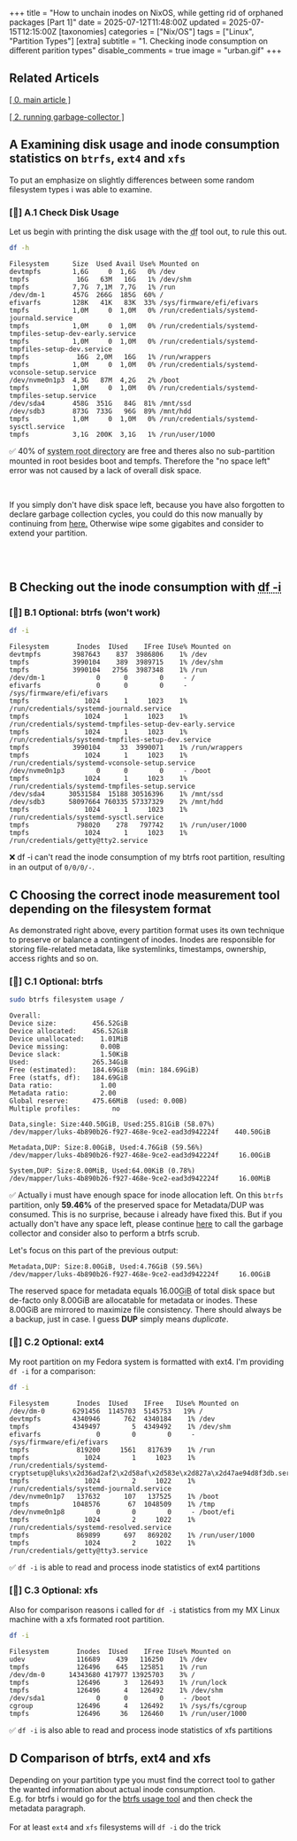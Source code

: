 +++
title = "How to unchain inodes on NixOS, while getting rid of orphaned packages [Part 1]"
date = 2025-07-12T11:48:00Z
updated =  2025-07-15T12:15:00Z
[taxonomies]
categories = ["Nix/OS"]
tags = ["Linux", "Partition Types"]
[extra]
subtitle = "1. Checking inode consumption on different parition types"
disable_comments = true
image = "urban.gif"
+++
## Related Articels

<a href="/posts/degarbage_nixos" class="btn btn_info" width="100%">[ 0. main article ]</a>

<a href="/posts/nixos-garbage-collector" class="btn btn_success">[ 2. running garbage-collector ]</a>
## A Examining disk usage and inode consumption statistics on `btrfs`, `ext4` and `xfs` 

To put an emphasize on slightly differences between some random filesystem types i was able to examine.

### [🧩] A.1 Check Disk Usage
Let us begin with printing the disk usage with the <abbr title="disk free">df</abbr> tool out, to rule this out.
```sh
df -h
```
```
Filesystem      Size  Used Avail Use% Mounted on
devtmpfs        1,6G     0  1,6G   0% /dev
tmpfs            16G   63M   16G   1% /dev/shm
tmpfs           7,7G  7,1M  7,7G   1% /run
/dev/dm-1       457G  266G  185G  60% /
efivarfs        128K   41K   83K  33% /sys/firmware/efi/efivars
tmpfs           1,0M     0  1,0M   0% /run/credentials/systemd-journald.service
tmpfs           1,0M     0  1,0M   0% /run/credentials/systemd-tmpfiles-setup-dev-early.service
tmpfs           1,0M     0  1,0M   0% /run/credentials/systemd-tmpfiles-setup-dev.service
tmpfs            16G  2,0M   16G   1% /run/wrappers
tmpfs           1,0M     0  1,0M   0% /run/credentials/systemd-vconsole-setup.service
/dev/nvme0n1p3  4,3G   87M  4,2G   2% /boot
tmpfs           1,0M     0  1,0M   0% /run/credentials/systemd-tmpfiles-setup.service
/dev/sda4       458G  351G   84G  81% /mnt/ssd
/dev/sdb3       873G  733G   96G  89% /mnt/hdd
tmpfs           1,0M     0  1,0M   0% /run/credentials/systemd-sysctl.service
tmpfs           3,1G  200K  3,1G   1% /run/user/1000
```

<p class="notice_success">✅ 40% of <abbr title="the line where / is in the row of 'Mounted on'">system root directory</abbr> are free and theres also no sub-partition mounted in root besides boot and tempfs. Therefore the "no space left" error was not caused by a lack of overall disk space.</p>

<br>
<p class="notice">If you simply don't have disk space left, because you have also forgotten to declare garbage collection cycles, you could do this now manually by continuing from <a href="">here.</a> Otherwise wipe some gigabites and consider to extend your partition.</p>
<br><br>

## B Checking out the inode consumption with <abbr title="disk free -inodes">df -i</abbr>

### [🧩] B.1 Optional: btrfs (won't work)
```sh
df -i
```

```
Filesystem       Inodes  IUsed    IFree IUse% Mounted on
devtmpfs        3987643    837  3986806    1% /dev
tmpfs           3990104    389  3989715    1% /dev/shm
tmpfs           3990104   2756  3987348    1% /run
/dev/dm-1             0      0        0     - /
efivarfs              0      0        0     - /sys/firmware/efi/efivars
tmpfs              1024      1     1023    1% /run/credentials/systemd-journald.service
tmpfs              1024      1     1023    1% /run/credentials/systemd-tmpfiles-setup-dev-early.service
tmpfs              1024      1     1023    1% /run/credentials/systemd-tmpfiles-setup-dev.service
tmpfs           3990104     33  3990071    1% /run/wrappers
tmpfs              1024      1     1023    1% /run/credentials/systemd-vconsole-setup.service
/dev/nvme0n1p3        0      0        0     - /boot
tmpfs              1024      1     1023    1% /run/credentials/systemd-tmpfiles-setup.service
/dev/sda4      30531584  15188 30516396    1% /mnt/ssd
/dev/sdb3      58097664 760335 57337329    2% /mnt/hdd
tmpfs              1024      1     1023    1% /run/credentials/systemd-sysctl.service
tmpfs            798020    278   797742    1% /run/user/1000
tmpfs              1024      1     1023    1% /run/credentials/getty@tty2.service
```

<p class="notice_danger">❌ df -i can't read the inode consumption of my btrfs root partition, resulting in an output of <code>0/0/0/-</code>.</p> 

## C Choosing the correct inode measurement tool depending on the filesystem format 

As demonstrated right above, every partition format uses its own technique to preserve or balance a contingent of inodes. Inodes are responsible for storing file-related metadata, like systemlinks, timestamps, ownership, access rights and so on. 

### [🧩] C.1 Optional: btrfs
```sh
sudo btrfs filesystem usage /
```

```
Overall:
Device size:         456.52GiB
Device allocated:    456.52GiB
Device unallocated:    1.01MiB
Device missing:        0.00B
Device slack:          1.50KiB
Used:                265.34GiB
Free (estimated):    184.69GiB	(min: 184.69GiB)
Free (statfs, df):   184.69GiB
Data ratio:            1.00
Metadata ratio:        2.00
Global reserve:      475.66MiB	(used: 0.00B)
Multiple profiles:		  no

Data,single: Size:440.50GiB, Used:255.81GiB (58.07%)
/dev/mapper/luks-4b890b26-f927-468e-9ce2-ead3d942224f	 440.50GiB

Metadata,DUP: Size:8.00GiB, Used:4.76GiB (59.56%)
/dev/mapper/luks-4b890b26-f927-468e-9ce2-ead3d942224f	  16.00GiB

System,DUP: Size:8.00MiB, Used:64.00KiB (0.78%)
/dev/mapper/luks-4b890b26-f927-468e-9ce2-ead3d942224f	  16.00MiB
```

<p class="notice_success">✅ Actually i must have enough space for inode allocation left. On this <code>btrfs</code> partition, only <strong>59.46%</strong> of the preserved space for Metadata/DUP was consumed. This is no surprise, because i already have fixed this. But if you actually don't have any space left, please continue <a href="">here</a> to call the garbage collector and consider also to perform a btrfs scrub.</p>

Let's focus on this part of the previous output:

```
Metadata,DUP: Size:8.00GiB, Used:4.76GiB (59.56%)
/dev/mapper/luks-4b890b26-f927-468e-9ce2-ead3d942224f	  16.00GiB
```

The reserved space for metadata equals 16.00<abbr title="A gibibyte is a more technical unit of memory size than a gigabyte. Gibibytes are based on powers of two, which fit perfectly with binary processing.">GiB</abbr> of total disk space but de-facto only 8.00GiB are allocatable for metadata or inodes. These 8.00GiB are mirrored to maximize file consistency. There should always be a backup, just in case. I guess **DUP** simply means _duplicate_.

### [🧩] C.2 Optional: ext4

My root partition on my Fedora system is formatted with ext4. I'm providing `df -i` for a comparison:

```sh
df -i
```

```
Filesystem       Inodes  IUsed    IFree   IUse% Mounted on
/dev/dm-0       6291456  1145703  5145753   19% /
devtmpfs        4340946      762  4340184    1% /dev
tmpfs           4349497        5  4349492    1% /dev/shm
efivarfs              0        0        0     - /sys/firmware/efi/efivars
tmpfs            819200     1561   817639    1% /run
tmpfs              1024        1     1023    1% /run/credentials/systemd-cryptsetup@luks\x2d36ad2af2\x2d58af\x2d583e\x2d827a\x2d47ae94d8f3db.service
tmpfs              1024        2     1022    1% /run/credentials/systemd-journald.service
/dev/nvme0n1p7   137632      107   137525    1% /boot
tmpfs           1048576       67  1048509    1% /tmp
/dev/nvme0n1p8        0        0        0     - /boot/efi
tmpfs              1024        2     1022    1% /run/credentials/systemd-resolved.service
tmpfs            869899      697   869202    1% /run/user/1000
tmpfs              1024        2     1022    1% /run/credentials/getty@tty3.service
```

<p class="notice_success">✅ <code>df -i</code> is able to read and process inode statistics of ext4 partitions</p>

### [🧩] C.3 Optional: xfs

Also for comparison reasons i called for `df -i` statistics from my MX Linux machine with a xfs formated root partition.

```sh
df -i
```

```
Filesystem       Inodes  IUsed    IFree IUse% Mounted on
udev             116689    439   116250    1% /dev
tmpfs            126496    645   125851    1% /run
/dev/dm-0      14343680 417977 13925703    3% /
tmpfs            126496      3   126493    1% /run/lock
tmpfs            126496      4   126492    1% /dev/shm
/dev/sda1             0      0        0     - /boot
cgroup           126496      4   126492    1% /sys/fs/cgroup
tmpfs            126496     36   126460    1% /run/user/1000
```

<p class="notice_success">✅ <code>df -i</code> is also able to read and process inode statistics of xfs partitions</p>

## D Comparison of btrfs, ext4 and xfs

<p class="notice_info">Depending on your partition type you must find the correct tool to gather the wanted information about actual inode consumption.<br>E.g. for btrfs i would go for the <a href="/posts/checking_inodes/#[%F0%9F%A7%A9]_C.1_Optional:_btrfs">btrfs usage tool</a> and then check the metadata paragraph.<br><br>For at least <code>ext4</code> and <code>xfs</code> filesystems will <code>df -i</code> do the trick</p>




